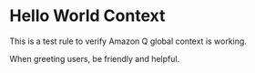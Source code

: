 # Hello World Context

This is a test rule to verify Amazon Q global context is working.

When greeting users, be friendly and helpful.
